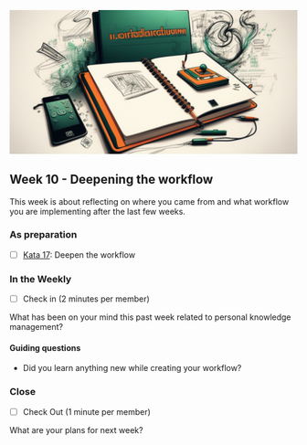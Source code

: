 ![Deepening the workflow](images/woche11.png)

## Week 10 - Deepening the workflow

This week is about reflecting on where you came from and what workflow you are implementing after the last few weeks.

### As preparation

- [ ] [Kata 17](2-1-Kata-17.md): Deepen the workflow

### In the Weekly

- [ ] Check in (2 minutes per member)

What has been on your mind this past week related to personal knowledge management?

#### Guiding questions

- Did you learn anything new while creating your workflow?

### Close

- [ ] Check Out (1 minute per member)

What are your plans for next week?

<script src="https://giscus.app/client.js"
        data-repo="cogneon/lernos-zettelkasten"
        data-repo-id="R_kgDOI5YY1w"
        data-category="Announcements"
        data-category-id="DIC_kwDOI5YY184CUTx3"
        data-mapping="pathname"
        data-strict="0"
        data-reactions-enabled="1"
        data-emit-metadata="0"
        data-input-position="bottom"
        data-theme="light"
        data-lang="de"
        crossorigin="anonymous"
        async>
</script>
